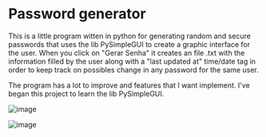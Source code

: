 # Password generator

This is a little program witten in python for generating random and secure passwords that uses the lib PySimpleGUI to create a graphic interface for the user.
When you click on "Gerar Senha" it creates an file .txt with the information filled by the user along with a "last updated at" time/date tag in order to keep track on possibles change in any password for the same user.

The program has a lot to improve and features that I want implement. I've began this project to learn the lib PySimpleGUI.

![image](https://user-images.githubusercontent.com/78764364/154820061-f7a90667-61f0-4a17-8a19-e16d7bc8f9dd.png)

![image](https://user-images.githubusercontent.com/78764364/154820192-26e2139d-a3d3-4893-8855-6b450b035fa9.png)
